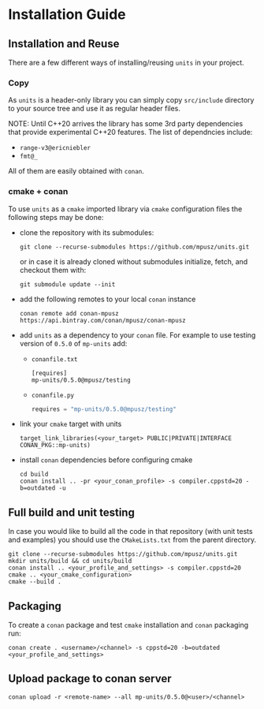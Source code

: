 # Installation Guide

## Installation and Reuse

There are a few different ways of installing/reusing `units` in your project.

### Copy

As `units` is a header-only library you can simply copy `src/include` directory to
your source tree and use it as regular header files.

NOTE: Until C++20 arrives the library has some 3rd party dependencies that provide
experimental C++20 features. The list of dependncies include:
- `range-v3@ericniebler`
- `fmt@_`

All of them are easily obtained with `conan`.

### cmake + conan

To use `units` as a `cmake` imported library via `cmake` configuration files the following
steps may be done:
- clone the repository with its submodules:

  ```shell
  git clone --recurse-submodules https://github.com/mpusz/units.git
  ```
  
  or in case it is already cloned without submodules initialize, fetch, and checkout them with:
  
  ```shell
  git submodule update --init
  ```

- add the following remotes to your local `conan` instance

  ```shell
  conan remote add conan-mpusz https://api.bintray.com/conan/mpusz/conan-mpusz
  ```

- add `units` as a dependency to your `conan` file. For example to use testing version of
  `0.5.0` of `mp-units` add:
  - `conanfile.txt`
  
    ```text
    [requires]
    mp-units/0.5.0@mpusz/testing
    ```

  - `conanfile.py`

    ```python
    requires = "mp-units/0.5.0@mpusz/testing"
    ```

- link your `cmake` target with units

  ```text
  target_link_libraries(<your_target> PUBLIC|PRIVATE|INTERFACE CONAN_PKG::mp-units)
  ```

- install `conan` dependencies before configuring cmake

  ```shell
  cd build
  conan install .. -pr <your_conan_profile> -s compiler.cppstd=20 -b=outdated -u
  ```


## Full build and unit testing

In case you would like to build all the code in that repository (with unit tests and examples)
you should use the `CMakeLists.txt` from the parent directory.

```shell
git clone --recurse-submodules https://github.com/mpusz/units.git
mkdir units/build && cd units/build
conan install .. <your_profile_and_settings> -s compiler.cppstd=20
cmake .. <your_cmake_configuration>
cmake --build .
```


## Packaging

To create a `conan` package and test `cmake` installation and `conan` packaging run:  

```shell
conan create . <username>/<channel> -s cppstd=20 -b=outdated <your_profile_and_settings>
```


## Upload package to conan server

```shell
conan upload -r <remote-name> --all mp-units/0.5.0@<user>/<channel>
```
